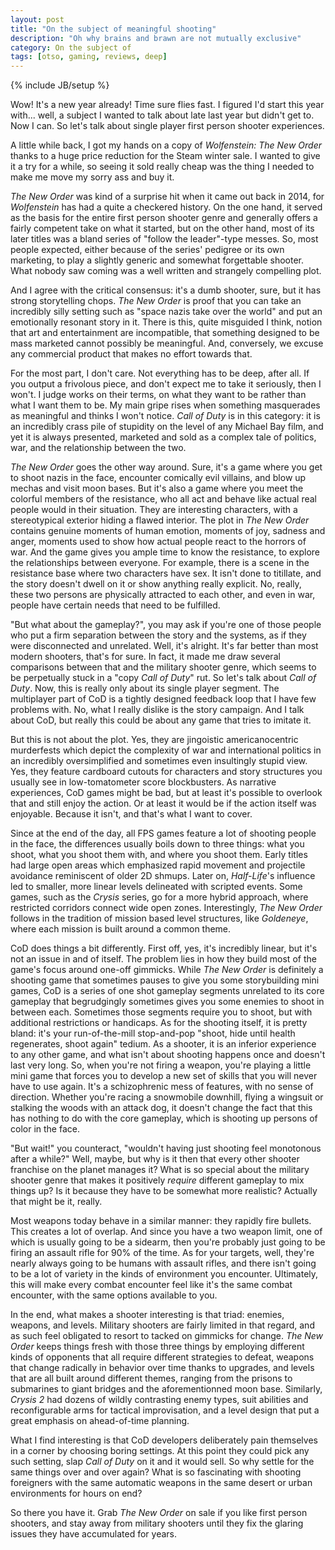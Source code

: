 ```yaml
---
layout: post
title: "On the subject of meaningful shooting"
description: "Oh why brains and brawn are not mutually exclusive"
category: On the subject of
tags: [otso, gaming, reviews, deep]
---
```

{% include JB/setup %}

Wow! It's a new year already! Time sure flies fast. I figured I'd start this year with... well, a subject I wanted to talk about late last year but didn't get to. Now I can. So let's talk about single player first person shooter experiences.

<!-- more -->

A little while back, I got my hands on a copy of _Wolfenstein: The New Order_ thanks to a huge price reduction for the Steam winter sale. I wanted to give it a try for a while, so seeing it sold really cheap was the thing I needed to make me move my sorry ass and buy it.

_The New Order_ was kind of a surprise hit when it came out back in 2014, for _Wolfenstein_ has had a quite a checkered history. On the one hand, it served as the basis for the entire first person shooter genre and generally offers a fairly competent take on what it started, but on the other hand, most of its later titles was a bland series of "follow the leader"-type messes. So, most people expected, either because of the series' pedigree or its own marketing, to play a slightly generic and somewhat forgettable shooter. What nobody saw coming was a well written and strangely compelling plot.

And I agree with the critical consensus: it's a dumb shooter, sure, but it has strong storytelling chops. _The New Order_ is proof that you can take an incredibly silly setting such as "space nazis take over the world" and put an emotionally resonant story in it. There is this, quite misguided I think, notion that art and entertainment are incompatible, that something designed to be mass marketed cannot possibly be meaningful. And, conversely, we excuse any commercial product that makes no effort towards that. 

For the most part, I don't care. Not everything has to be deep, after all. If you output a frivolous piece, and don't expect me to take it seriously, then I won't. I judge works on their terms, on what they want to be rather than what I want them to be. My main gripe rises when something masquerades as meaningful and thinks I won't notice. _Call of Duty_ is in this category: it is an incredibly crass pile of stupidity on the level of any Michael Bay film, and yet it is always presented, marketed and sold as a complex tale of politics, war, and the relationship between the two.

_The New Order_ goes the other way around. Sure, it's a game where you get to shoot nazis in the face, encounter comically evil villains, and blow up mechas and visit moon bases. But it's also a game where you meet the colorful members of the resistance, who all act and behave like actual real people would in their situation. They are interesting characters, with a stereotypical exterior hiding a flawed interior. The plot in _The New Order_ contains genuine moments of human emotion, moments of joy, sadness and anger, moments used to show how actual people react to the horrors of war. And the game gives you ample time to know the resistance, to explore the relationships between everyone. For example, there is a scene in the resistance base where two characters have sex. It isn't done to titillate, and the story doesn't dwell on it or show anything really explicit. No, really, these two persons are physically attracted to each other, and even in war, people have certain needs that need to be fulfilled.

"But what about the gameplay?", you may ask if you're one of those people who put a firm separation between the story and the systems, as if they were disconnected and unrelated. Well, it's alright. It's far better than most modern shooters, that's for sure. In fact, it made me draw several comparisons between that and the military shooter genre, which seems to be perpetually stuck in a "copy _Call of Duty_" rut. So let's talk about _Call of Duty_. Now, this is really only about its single player segment. The multiplayer part of CoD is a tightly designed feedback loop that I have few problems with. No, what I really dislike is the story campaign. And I talk about CoD, but really this could be about any game that tries to imitate it.

But this is not about the plot. Yes, they are jingoistic americanocentric murderfests which depict the complexity of war and international politics in an incredibly oversimplified and sometimes even insultingly stupid view. Yes, they feature cardboard cutouts for characters and story structures you usually see in low-tomatometer score blockbusters. As narrative experiences, CoD games might be bad, but at least it's possible to overlook that and still enjoy the action. Or at least it would be if the action itself was enjoyable. Because it isn't, and that's what I want to cover.

Since at the end of the day, all FPS games feature a lot of shooting people in the face, the differences usually boils down to three things: what you shoot, what you shoot them with, and where you shoot them. Early titles had large open areas which emphasized rapid movement and projectile avoidance reminiscent of older 2D shmups. Later on, _Half-Life_'s influence led to smaller, more linear levels delineated with scripted events. Some games, such as the _Crysis_ series, go for a more hybrid approach, where restricted corridors connect wide open zones. Interestingly, _The New Order_ follows in the tradition of mission based level structures, like _Goldeneye_, where each mission is built around a common theme.

CoD does things a bit differently. First off, yes, it's incredibly linear, but it's not an issue in and of itself. The problem lies in how they build most of the game's focus around one-off gimmicks. While _The New Order_ is definitely a shooting game that sometimes pauses to give you some storybuilding mini games, CoD is a series of one shot gameplay segments unrelated to its core gameplay that begrudgingly sometimes gives you some enemies to shoot in between each. Sometimes those segments require you to shoot, but with additional restrictions or handicaps. As for the shooting itself, it is pretty bland: it's your run-of-the-mill stop-and-pop "shoot, hide until health regenerates, shoot again" tedium. As a shooter, it is an inferior experience to any other game, and what isn't about shooting happens once and doesn't last very long. So, when you're not firing a weapon, you're playing a little mini game that forces you to develop a new set of skills that you will never have to use again. It's a schizophrenic mess of features, with no sense of direction. Whether you're racing a snowmobile downhill, flying a wingsuit or stalking the woods with an attack dog, it doesn't change the fact that this has nothing to do with the core gameplay, which is shooting up persons of color in the face.

"But wait!" you counteract, "wouldn't having just shooting feel monotonous after a while?" Well, maybe, but why is it then that every other shooter franchise on the planet manages it? What is so special about the military shooter genre that makes it positively _require_ different gameplay to mix things up? Is it because they have to be somewhat more realistic? Actually that might be it, really.

Most weapons today behave in a similar manner: they rapidly fire bullets. This creates a lot of overlap. And since you have a two weapon limit, one of which is usually going to be a sidearm, then you're probably just going to be firing an assault rifle for 90% of the time. As for your targets, well, they're nearly always going to be humans with assault rifles, and there isn't going to be a lot of variety in the kinds of environment you encounter. Ultimately, this will make every combat encounter feel like it's the same combat encounter, with the same options available to you.

In the end, what makes a shooter interesting is that triad: enemies, weapons, and levels. Military shooters are fairly limited in that regard, and as such feel obligated to resort to tacked on gimmicks for change. _The New Order_ keeps things fresh with those three things by employing different kinds of opponents that all require different strategies to defeat, weapons that change radically in behavior over time thanks to upgrades, and levels that are all built around different themes, ranging from the prisons to submarines to giant bridges and the aforementionned moon base. Similarly, _Crysis 2_ had dozens of wildly contrasting enemy types, suit abilities and reconfigurable arms for tactical improvisation, and a level design that put a great emphasis on ahead-of-time planning.

What I find interesting is that CoD developers deliberately pain themselves in a corner by choosing boring settings. At this point they could pick any such setting, slap _Call of Duty_ on it and it would sell. So why settle for the same things over and over again? What is so fascinating with shooting foreigners with the same automatic weapons in the same desert or urban environments for hours on end?

So there you have it. Grab _The New Order_ on sale if you like first person shooters, and stay away from military shooters until they fix the glaring issues they have accumulated for years.